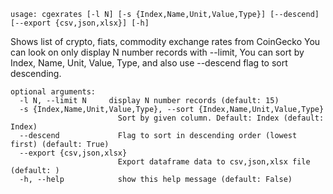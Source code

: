 ```
usage: cgexrates [-l N] [-s {Index,Name,Unit,Value,Type}] [--descend] [--export {csv,json,xlsx}] [-h]
```

Shows list of crypto, fiats, commodity exchange rates from CoinGecko You can look on only display N number records with --limit, You can sort by Index,
Name, Unit, Value, Type, and also use --descend flag to sort descending.

```
optional arguments:
  -l N, --limit N     display N number records (default: 15)
  -s {Index,Name,Unit,Value,Type}, --sort {Index,Name,Unit,Value,Type}
                        Sort by given column. Default: Index (default: Index)
  --descend             Flag to sort in descending order (lowest first) (default: True)
  --export {csv,json,xlsx}
                        Export dataframe data to csv,json,xlsx file (default: )
  -h, --help            show this help message (default: False)
```
